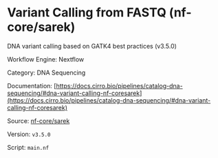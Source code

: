 # Variant Calling from FASTQ (nf-core/sarek)

DNA variant calling based on GATK4 best practices (v3.5.0)


Workflow Engine: Nextflow


Category: DNA Sequencing


Documentation: [https://docs.cirro.bio/pipelines/catalog-dna-sequencing/#dna-variant-calling-nf-coresarek](https://docs.cirro.bio/pipelines/catalog-dna-sequencing/#dna-variant-calling-nf-coresarek)


Source: [nf-core/sarek](nf-core/sarek)


Version: `v3.5.0`


Script: `main.nf`
